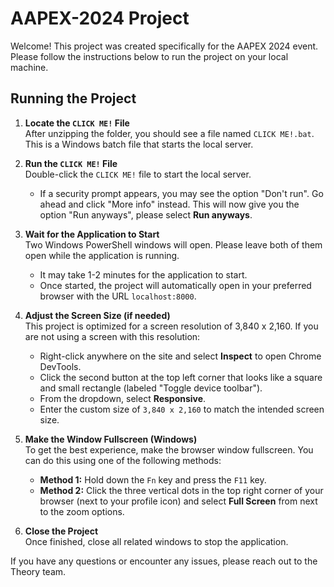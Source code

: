 # AAPEX-2024 Project

Welcome! This project was created specifically for the AAPEX 2024 event. Please follow the instructions below to run the project on your local machine.

## Running the Project

1. **Locate the `CLICK ME!` File**  
   After unzipping the folder, you should see a file named `CLICK ME!.bat`. This is a Windows batch file that starts the local server.

2. **Run the `CLICK ME!` File**  
   Double-click the `CLICK ME!` file to start the local server.  
   - If a security prompt appears, you may see the option "Don't run". Go ahead and click "More info" instead. This will now give you the option "Run anyways", please select **Run anyways**.

3. **Wait for the Application to Start**  
   Two Windows PowerShell windows will open. Please leave both of them open while the application is running.  
   - It may take 1-2 minutes for the application to start.
   - Once started, the project will automatically open in your preferred browser with the URL `localhost:8000`.

4. **Adjust the Screen Size (if needed)**  
   This project is optimized for a screen resolution of 3,840 x 2,160. If you are not using a screen with this resolution:
   - Right-click anywhere on the site and select **Inspect** to open Chrome DevTools.
   - Click the second button at the top left corner that looks like a square and small rectangle (labeled "Toggle device toolbar").
   - From the dropdown, select **Responsive**.
   - Enter the custom size of `3,840 x 2,160` to match the intended screen size.

5. **Make the Window Fullscreen (Windows)**  
   To get the best experience, make the browser window fullscreen. You can do this using one of the following methods:
   - **Method 1:** Hold down the `Fn` key and press the `F11` key.  
   - **Method 2:** Click the three vertical dots in the top right corner of your browser (next to your profile icon) and select **Full Screen** from next to the zoom options.

6. **Close the Project**  
   Once finished, close all related windows to stop the application.

If you have any questions or encounter any issues, please reach out to the Theory team.
